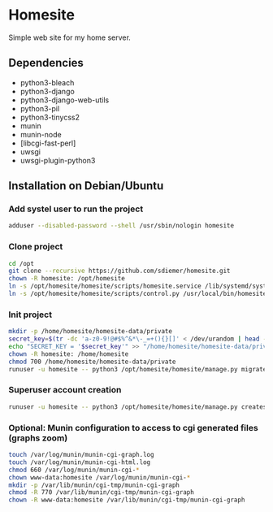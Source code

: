 # Homesite

Simple web site for my home server.

## Dependencies

* python3-bleach
* python3-django
* python3-django-web-utils
* python3-pil
* python3-tinycss2
* munin
* munin-node
* [libcgi-fast-perl]
* uwsgi
* uwsgi-plugin-python3

## Installation on Debian/Ubuntu

### Add systel user to run the project

``` bash
adduser --disabled-password --shell /usr/sbin/nologin homesite
```

### Clone project

``` bash
cd /opt
git clone --recursive https://github.com/sdiemer/homesite.git
chown -R homesite: /opt/homesite
ln -s /opt/homesite/homesite/scripts/homesite.service /lib/systemd/system/
ln -s /opt/homesite/homesite/scripts/control.py /usr/local/bin/homesite-control
```

### Init project

``` bash
mkdir -p /home/homesite/homesite-data/private
secret_key=$(tr -dc 'a-z0-9!@#$%^&*\-_=+(){}[]' < /dev/urandom | head -c50)
echo "SECRET_KEY = '$secret_key'" >> "/home/homesite/homesite-data/private/settings_override.py"
chown -R homesite: /home/homesite
chmod 700 /home/homesite/homesite-data/private
runuser -u homesite -- python3 /opt/homesite/homesite/manage.py migrate
```

### Superuser account creation

``` bash
runuser -u homesite -- python3 /opt/homesite/homesite/manage.py createsuperuser --username admin
```

### Optional: Munin configuration to access to cgi generated files (graphs zoom)

``` bash
touch /var/log/munin/munin-cgi-graph.log
touch /var/log/munin/munin-cgi-html.log
chmod 660 /var/log/munin/munin-cgi-*
chown www-data:homesite /var/log/munin/munin-cgi-*
mkdir -p /var/lib/munin/cgi-tmp/munin-cgi-graph
chmod -R 770 /var/lib/munin/cgi-tmp/munin-cgi-graph
chown -R www-data:homesite /var/lib/munin/cgi-tmp/munin-cgi-graph
```

